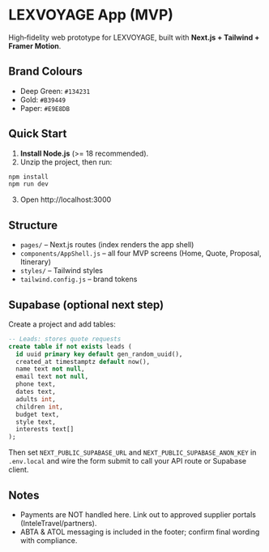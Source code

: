 # LEXVOYAGE App (MVP)

High‑fidelity web prototype for LEXVOYAGE, built with **Next.js + Tailwind + Framer Motion**.

## Brand Colours
- Deep Green: `#134231`
- Gold: `#B39449`
- Paper: `#E9E8DB`

## Quick Start

1. **Install Node.js** (>= 18 recommended).
2. Unzip the project, then run:

```bash
npm install
npm run dev
```

3. Open http://localhost:3000

## Structure
- `pages/` – Next.js routes (index renders the app shell)
- `components/AppShell.js` – all four MVP screens (Home, Quote, Proposal, Itinerary)
- `styles/` – Tailwind styles
- `tailwind.config.js` – brand tokens

## Supabase (optional next step)
Create a project and add tables:

```sql
-- Leads: stores quote requests
create table if not exists leads (
  id uuid primary key default gen_random_uuid(),
  created_at timestamptz default now(),
  name text not null,
  email text not null,
  phone text,
  dates text,
  adults int,
  children int,
  budget text,
  style text,
  interests text[]
);
```

Then set `NEXT_PUBLIC_SUPABASE_URL` and `NEXT_PUBLIC_SUPABASE_ANON_KEY` in `.env.local` and wire the form submit to call your API route or Supabase client.

## Notes
- Payments are NOT handled here. Link out to approved supplier portals (InteleTravel/partners).
- ABTA & ATOL messaging is included in the footer; confirm final wording with compliance.
